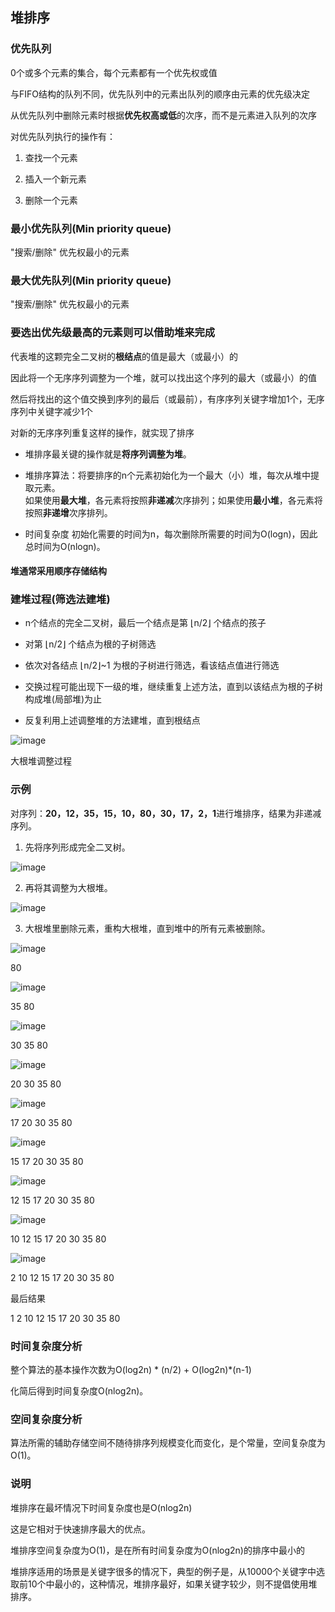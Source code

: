 ## 堆排序

### 优先队列

0个或多个元素的集合，每个元素都有一个优先权或值

与FIFO结构的队列不同，优先队列中的元素出队列的顺序由元素的优先级决定

从优先队列中删除元素时根据**优先权高或低**的次序，而不是元素进入队列的次序

对优先队列执行的操作有：

1. 查找一个元素

2. 插入一个新元素

3. 删除一个元素

### 最小优先队列(Min priority queue)

"搜索/删除" 优先权最小的元素

### 最大优先队列(Min priority queue)

"搜索/删除" 优先权最小的元素

### 要选出优先级最高的元素则可以借助堆来完成

代表堆的这颗完全二叉树的**根结点**的值是最大（或最小）的

因此将一个无序序列调整为一个堆，就可以找出这个序列的最大（或最小）的值

然后将找出的这个值交换到序列的最后（或最前），有序序列关键字增加1个，无序序列中关键字减少1个

对新的无序序列重复这样的操作，就实现了排序

* 堆排序最关键的操作就是**将序列调整为堆**。

* 堆排序算法：将要排序的n个元素初始化为一个最大（小）堆，每次从堆中提取元素。<br/>
如果使用**最大堆**，各元素将按照**非递减**次序排列；如果使用**最小堆**，各元素将按照**非递增**次序排列。

* 时间复杂度 初始化需要的时间为n，每次删除所需要的时间为O(logn)，因此总时间为O(nlogn)。

#### 堆通常采用顺序存储结构

### 建堆过程(筛选法建堆)

- n个结点的完全二叉树，最后一个结点是第 ⌊n/2⌋ 个结点的孩子

- 对第 ⌊n/2⌋ 个结点为根的子树筛选

- 依次对各结点 ⌊n/2⌋~1 为根的子树进行筛选，看该结点值进行筛选 

- 交换过程可能出现下一级的堆，继续重复上述方法，直到以该结点为根的子树构成堆(局部堆)为止

- 反复利用上述调整堆的方法建堆，直到根结点

![image](https://github.com/YC-L/Postgraduate-examination/blob/DataStructure/imgs/Big-root-heap-adjustment.png)

大根堆调整过程

### 示例

对序列：**20，12，35，15，10，80，30，17，2，1**进行堆排序，结果为非递减序列。

1. 先将序列形成完全二叉树。

![image](https://github.com/YC-L/Postgraduate-examination/blob/DataStructure/imgs/HeapSort1.png)

2. 再将其调整为大根堆。

![image](https://github.com/YC-L/Postgraduate-examination/blob/DataStructure/imgs/HeapSort2.png)

3. 大根堆里删除元素，重构大根堆，直到堆中的所有元素被删除。

![image](https://github.com/YC-L/Postgraduate-examination/blob/DataStructure/imgs/HeapSort3.png)

80

![image](https://github.com/YC-L/Postgraduate-examination/blob/DataStructure/imgs/HeapSort4.png)

35 80

![image](https://github.com/YC-L/Postgraduate-examination/blob/DataStructure/imgs/HeapSort5.png)

30 35 80

![image](https://github.com/YC-L/Postgraduate-examination/blob/DataStructure/imgs/HeapSort6.png)

20 30 35 80

![image](https://github.com/YC-L/Postgraduate-examination/blob/DataStructure/imgs/HeapSort7.png)

17 20 30 35 80

![image](https://github.com/YC-L/Postgraduate-examination/blob/DataStructure/imgs/HeapSort8.png)

15 17 20 30 35 80

![image](https://github.com/YC-L/Postgraduate-examination/blob/DataStructure/imgs/HeapSort9.png)

12 15 17 20 30 35 80

![image](https://github.com/YC-L/Postgraduate-examination/blob/DataStructure/imgs/HeapSort10.png)

10 12 15 17 20 30 35 80

![image](https://github.com/YC-L/Postgraduate-examination/blob/DataStructure/imgs/HeapSort11.png)

2 10 12 15 17 20 30 35 80

最后结果

1 2 10 12 15 17 20 30 35 80

### 时间复杂度分析

整个算法的基本操作次数为O(log2n) * (n/2) + O(log2n)*(n-1)

化简后得到时间复杂度O(nlog2n)。

### 空间复杂度分析

算法所需的辅助存储空间不随待排序列规模变化而变化，是个常量，空间复杂度为O(1)。

### 说明

堆排序在最坏情况下时间复杂度也是O(nlog2n)

这是它相对于快速排序最大的优点。

堆排序空间复杂度为O(1)，是在所有时间复杂度为O(nlog2n)的排序中最小的

堆排序适用的场景是关键字很多的情况下，典型的例子是，从10000个关键字中选取前10个中最小的，这种情况，堆排序最好，如果关键字较少，则不提倡使用堆排序。